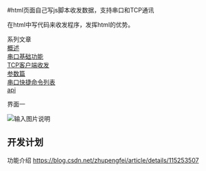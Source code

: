 #html页面自己写js脚本收发数据，支持串口和TCP通讯

在html中写代码来收发程序，发挥html的优势。

系列文章  
[概述](https://www.yuque.com/zhufei2020/qhczst/mheuhh)  
[串口基础功能](https://www.yuque.com/zhufei2020/qhczst/wna5gy)  
[TCP客户端收发](https://www.yuque.com/zhufei2020/qhczst/yg3qkm)  
[参数篇](https://www.yuque.com/zhufei2020/qhczst/dnyc4z)  
[串口快捷命令列表](https://www.yuque.com/zhufei2020/qhczst/eg1fdn)  
[api](https://www.yuque.com/zhufei2020/qhczst/hdzahf)  

界面一

![输入图片说明](https://images.gitee.com/uploads/images/2021/0405/204905_a637351b_1355889.png "屏幕截图.png")


## 开发计划



功能介绍
https://blog.csdn.net/zhupengfei/article/details/115253507







